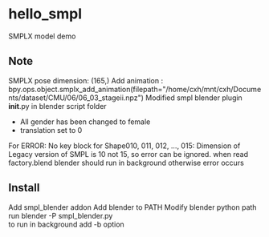 # hello_smpl
SMPLX model demo

## Note
SMPLX pose dimension: (165,)
Add animation : bpy.ops.object.smplx_add_animation(filepath="/home/cxh/mnt/cxh/Documents/dataset/CMU/06/06_03_stageii.npz")
Modified smpl blender plugin __init__.py in blender script folder
- All gender has been changed to female
- translation set to 0

For ERROR: No key block for Shape010, 011, 012, ..., 015:
Dimension of Legacy version of SMPL is 10 not 15, so error can be ignored.
when read factory.blend blender should run in background otherwise error occurs
## Install

Add smpl_blender addon 
Add blender to PATH
Modify blender python  path 
run blender -P smpl_blender.py  
to run in background add -b option


